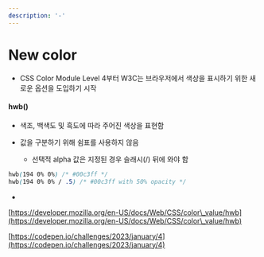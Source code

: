 ```yaml
---
description: '-'
---
```


# New color

* CSS Color Module Level 4부터 W3C는 브라우저에서 색상을 표시하기 위한 새로운 옵션을 도입하기 시작&#x20;

#### hwb()

* 색조, 백색도 및 흑도에 따라 주어진 색상을 표현함&#x20;



* 값을 구분하기 위해 쉼표를 사용하지 않음&#x20;
  * 선택적 alpha 값은 지정된 경우 슬래시(/) 뒤에 와야 함&#x20;

```css
hwb(194 0% 0%) /* #00c3ff */
hwb(194 0% 0% / .5) /* #00c3ff with 50% opacity */
```



*













[https://developer.mozilla.org/en-US/docs/Web/CSS/color\_value/hwb](https://developer.mozilla.org/en-US/docs/Web/CSS/color\_value/hwb)

[https://codepen.io/challenges/2023/january/4](https://codepen.io/challenges/2023/january/4)
